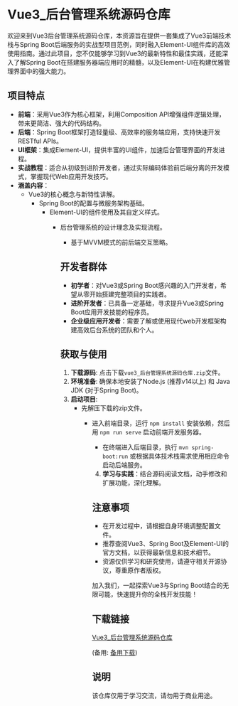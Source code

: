# Vue3_后台管理系统源码仓库

欢迎来到Vue3后台管理系统源码仓库，本资源旨在提供一套集成了Vue3前端技术栈与Spring Boot后端服务的实战型项目范例，同时融入Element-UI组件库的高效使用指南。通过此项目，您不仅能够学习到Vue3的最新特性和最佳实践，还能深入了解Spring Boot在搭建服务器端应用时的精髓，以及Element-UI在构建优雅管理界面中的强大能力。

## 项目特点

- **前端**：采用Vue3作为核心框架，利用Composition API增强组件逻辑处理，带来更简洁、强大的代码结构。
- **后端**：Spring Boot框架打造轻量级、高效率的服务端应用，支持快速开发RESTful APIs。
- **UI框架**：集成Element-UI，提供丰富的UI组件，加速后台管理界面的开发进程。
- **实战教程**：适合从初级到进阶开发者，通过实际编码体验前后端分离的开发模式，掌握现代Web应用开发技巧。
- **涵盖内容**：
    - Vue3的核心概念与新特性讲解。
        - Spring Boot的配置与微服务架构基础。
            - Element-UI的组件使用及其自定义样式。
                - 后台管理系统的设计理念及实现流程。
                    - 基于MVVM模式的前后端交互策略。

                    ## 开发者群体

                    - **初学者**：对Vue3或Spring Boot感兴趣的入门开发者，希望从零开始搭建完整项目的实践者。
                    - **进阶开发者**：已具备一定基础，寻求提升Vue3或Spring Boot应用开发技能的程序员。
                    - **企业级应用开发者**：需要了解或使用现代web开发框架构建高效后台系统的团队和个人。

                    ## 获取与使用

                    1. **下载源码**: 点击下载`vue3_后台管理系统源码仓库.zip`文件。
                    2. **环境准备**: 确保本地安装了Node.js (推荐v14以上) 和 Java JDK (对于Spring Boot)。
                    3. **启动项目**:
                       - 先解压下载的zip文件。
                          - 进入前端目录，运行 `npm install` 安装依赖，然后用 `npm run serve` 启动前端开发服务器。
                             - 在终端进入后端目录，执行 `mvn spring-boot:run` 或根据具体技术栈需求使用相应命令启动后端服务。
                             4. **学习与实践**：结合源码阅读文档，动手修改和扩展功能，深化理解。

                             ## 注意事项

                             - 在开发过程中，请根据自身环境调整配置文件。
                             - 推荐查阅Vue3、Spring Boot及Element-UI的官方文档，以获得最新信息和技术细节。
                             - 资源仅供学习和研究使用，请遵守相关开源协议，尊重原作者版权。

                             加入我们，一起探索Vue3与Spring Boot结合的无限可能，快速提升你的全栈开发技能！

                             ## 下载链接
                             [Vue3_后台管理系统源码仓库](https://pan.quark.cn/s/c11ba3d39b97) 

                             (备用: [备用下载](https://pan.baidu.com/s/1DQ1_ND1lnB5KL-4YA-c56Q?pwd=1234))

                             ## 说明

                             该仓库仅用于学习交流，请勿用于商业用途。
